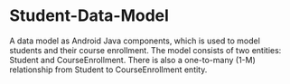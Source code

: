 # Student-Data-Model
A data model as Android Java components, which is used to model students and their course enrollment. The model consists of two entities: Student and CourseEnrollment. There is also a one-to-many (1-M) relationship from Student to CourseEnrollment entity.
